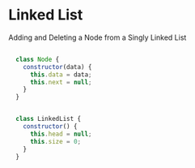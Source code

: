 # Linked List

Adding and Deleting a Node from a Singly Linked List

```js

  class Node {
    constructor(data) {
      this.data = data;
      this.next = null;
    }
  }


  class LinkedList {
    constructor() {
      this.head = null;
      this.size = 0;
    }
  }
```

